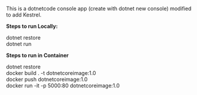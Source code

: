 This is a dotnetcode console app (create with dotnet new console) modified to add Kestrel.

**Steps to run Locally:**

dotnet restore<br>
dotnet run
<browse to localhost:5000>


**Steps to run in Container**

dotnet restore<br>
docker build . -t dotnetcoreimage:1.0<br>
docker push dotnetcoreimage:1.0<br>
docker run -it -p 5000:80 dotnetcoreimage:1.0<br>
<browse to localhost:5000><br>
